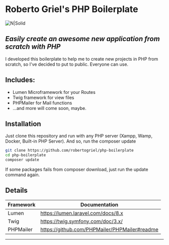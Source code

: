 # Roberto Griel's PHP Boilerplate

![N|Solid](https://img.shields.io/badge/PHP-%3E%3D%207.4-blue)

## _Easily create an awesome new application from scratch with PHP_

I developed this boilerplate to help me to create new projects in PHP from scratch, so I've decided to put to public. Everyone can use.

## Includes:
- Lumen Microframework for your Routes
- Twig framework for view files
- PHPMailer for Mail functions
- ...and more will come soon, maybe.

## Installation

Just clone this repository and run with any PHP server (Xampp, Wamp, Docker, Built-in PHP Server). And so, run the composer update

```sh
git clone https://github.com/robertogriel/php-boilerplate
cd php-boilerplate
composer update
```

If some packages fails from composer download, just run the update command again.


## Details

| Framework | Documentation |
| ------ | ------ |
| Lumen | https://lumen.laravel.com/docs/8.x |
| Twig | https://twig.symfony.com/doc/3.x/ |
| PHPMailer | https://github.com/PHPMailer/PHPMailer#readme |

-------------------
